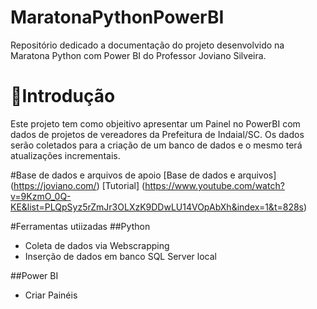 # MaratonaPythonPowerBI
Repositório dedicado a documentação do projeto desenvolvido na Maratona Python com Power BI do Professor Joviano Silveira.

# 🎯Introdução
Este projeto tem como objeitivo apresentar um Painel no PowerBI com dados de projetos de vereadores da Prefeitura de Indaial/SC. Os dados serão coletados para a criação de um banco de dados e o mesmo terá atualizações incrementais.

#Base de dados e arquivos de apoio
[Base de dados e arquivos] (https://joviano.com/)
[Tutorial] (https://www.youtube.com/watch?v=9KzmO_0Q-KE&list=PLQpSyz5rZmJr3OLXzK9DDwLU14VOpAbXh&index=1&t=828s)

#Ferramentas utiizadas
##Python
- Coleta de dados via Webscrapping
- Inserção de dados em banco SQL Server local

##Power BI
- Criar Painéis

